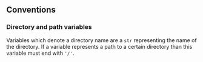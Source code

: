 ## Conventions

### Directory and path variables 
Variables which denote a directory name are a `str` representing the name of the directory. If a variable represents a path to a certain directory than this variable must end with `'/'`.
